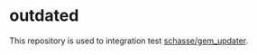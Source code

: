 # outdated
This repository is used to integration test [schasse/gem_updater](https://github.com/schasse/gemupdater).

